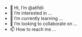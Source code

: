 - 👋 Hi, I’m @atifdii
- 👀 I’m interested in ...
- 🌱 I’m currently learning ...
- 💞️ I’m looking to collaborate on ...
- 📫 How to reach me ...

<!---
atifdii/atifdii is a ✨ special ✨ repository because its `README.md` (this file) appears on your GitHub profile.
You can click the Preview link to take a look at your changes.
--->
